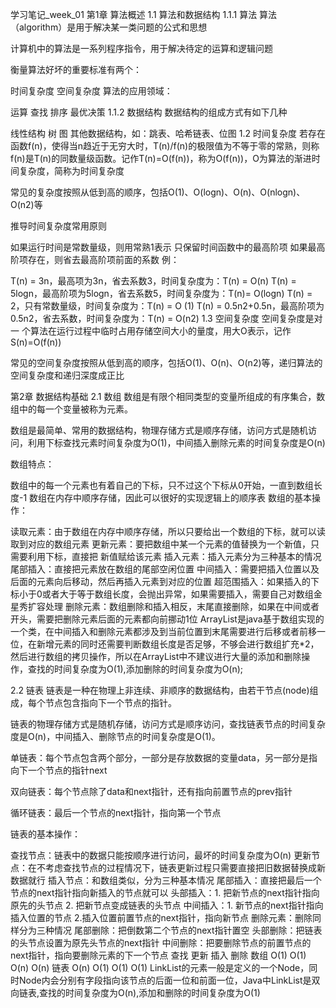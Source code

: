 学习笔记_week_01
第1章 算法概述
1.1 算法和数据结构
1.1.1 算法
算法（algorithm）是用于解决某一类问题的公式和思想

计算机中的算法是一系列程序指令，用于解决待定的运算和逻辑问题

衡量算法好坏的重要标准有两个：

时间复杂度
空间复杂度
算法的应用领域：

运算
查找
排序
最优决策
1.1.2 数据结构
数据结构的组成方式有如下几种

线性结构
树
图
其他数据结构，如：跳表、哈希链表、位图
1.2 时间复杂度
若存在函数f(n)，使得当n趋近于无穷大时，T(n)/f(n)的极限值为不等于零的常熟，则称f(n)是T(n)的同数量级函数。记作T(n)=O(f(n))，称为O(f(n))，O为算法的渐进时间复杂度，简称为时间复杂度

常见的复杂度按照从低到高的顺序，包括O(1)、O(logn)、O(n)、O(nlogn)、O(n2)等

推导时间复杂度常用原则

如果运行时间是常数量级，则用常熟1表示
只保留时间函数中的最高阶项
如果最高阶项存在，则省去最高阶项前面的系数
例：

T(n) = 3n，最高项为3n，省去系数3，时间复杂度为：T(n) = O(n)
T(n) = 5logn，最高阶项为5logn，省去系数5，时间复杂度为：T(n)= O(logn)
T(n) = 2，只有常数量级，时间复杂度为：T(n) = O (1)
T(n) = 0.5n2+0.5n，最高阶项为0.5n2，省去系数，时间复杂度为：T(n) = O(n2)
1.3 空间复杂度
空间复杂度是对一 个算法在运行过程中临时占用存储空间大小的量度，用大O表示，记作S(n)=O(f(n))

常见的空间复杂度按照从低到高的顺序，包括O(1)、O(n)、O(n2)等，递归算法的空间复杂度和递归深度成正比

第2章 数据结构基础
2.1 数组
数组是有限个相同类型的变量所组成的有序集合，数组中的每一个变量被称为元素。

数组是最简单、常用的数据结构，物理存储方式是顺序存储，访问方式是随机访问，利用下标查找元素时间复杂度为O(1)，中间插入删除元素的时间复杂度是O(n)

数组特点：

数组中的每一个元素也有着自己的下标，只不过这个下标从0开始，一直到数组长度-1
数组在内存中顺序存储，因此可以很好的实现逻辑上的顺序表
数组的基本操作：

读取元素：由于数组在内存中顺序存储，所以只要给出一个数组的下标，就可以读取到对应的数组元素
更新元素：要把数组中某一个元素的值替换为一个新值，只需要利用下标，直接把 新值赋给该元素
插入元素：插入元素分为三种基本的情况
尾部插入：直接把元素放在数组的尾部空闲位置
中间插入：需要把插入位置以及后面的元素向后移动，然后再插入元素到对应的位置
超范围插入：如果插入的下标小于0或者大于等于数组长度，会抛出异常，如果需要插入，需要自己对数组金星秀扩容处理
删除元素：数组删除和插入相反，末尾直接删除，如果在中间或者开头，需要把删除元素后面的元素都向前挪动1位
ArrayList是java基于数组实现的一个类，在中间插入和删除元素都涉及到当前位置到末尾需要进行后移或者前移一位，在新增元素的同时还需要判断数组长度是否足够，不够会进行数组扩充*2，然后进行数组的拷贝操作，所以在ArrayList中不建议进行大量的添加和删除操作，查找的时间复杂度为O(1),添加删除的时间复杂度为O(n);

2.2 链表
链表是一种在物理上非连续、非顺序的数据结构，由若干节点(node)组成，每个节点包含指向下一个节点的指针。

链表的物理存储方式是随机存储，访问方式是顺序访问，查找链表节点的时间复杂度是O(n)，中间插入、删除节点的时间复杂度是O(1)。

单链表：每个节点包含两个部分，一部分是存放数据的变量data，另一部分是指向下一个节点的指针next

双向链表：每个节点除了data和next指针，还有指向前置节点的prev指针

循环链表：最后一个节点的next指针，指向第一个节点

链表的基本操作：

查找节点：链表中的数据只能按顺序进行访问，最坏的时间复杂度为O(n)
更新节点：在不考虑查找节点的过程情况下，链表更新过程只需要直接把旧数据替换成新数据就行
插入节点：和数组类似，分为三种基本情况
尾部插入：直接把最后一个节点的next指针指向新插入的节点就可以
头部插入：1. 把新节点的next指针指向原先的头节点 2. 把新节点变成链表的头节点
中间插入：1. 新节点的next指针指向插入位置的节点 2.插入位置前置节点的next指针，指向新节点
删除元素：删除同样分为三种情况
尾部删除：把倒数第二个节点的next指针置空
头部删除：把链表的头节点设置为原先头节点的next指针
中间删除：把要删除节点的前置节点的next指针，指向要删除元素的下一个节点
查找	更新	插入	删除
数组	O(1)	O(1)	O(n)	O(n)
链表	O(n)	O(1)	O(1)	O(1)
LinkList的元素一般是定义的一个Node，同时Node内会分别有字段指向该节点的后面一位和前面一位，Java中LinkList是双向链表,查找的时间复杂度为O(n),添加和删除的时间复杂度为O(1)